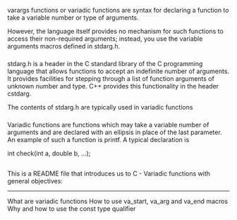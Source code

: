 varargs functions or variadic functions are syntax for declaring a function to take a variable number or type of arguments.

However, the language itself provides no mechanism for such functions to access their non-required arguments; instead, you use the variable arguments macros defined in stdarg.h.
###
stdarg.h is a header in the C standard library of the C programming language that allows functions to accept an indefinite number of arguments.
 It provides facilities for stepping through a list of function arguments of unknown number and type. 
 C++ provides this functionality in the header cstdarg.

The contents of stdarg.h are typically used in variadic functions

###
Variadic functions are functions which may take a variable number of arguments and are declared with an ellipsis in place of the last parameter. An example of such a function is printf. A typical declaration is

int check(int a, double b, ...);

##
This is a README file that introduces us to C - Variadic functions with general objectives:
***
What are variadic functions
How to use va_start, va_arg and va_end macros
Why and how to use the const type qualifier

